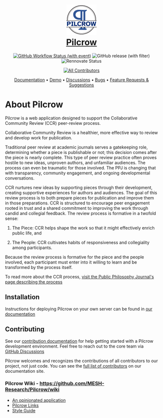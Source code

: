 <h1 align="center">
    <a href="https://pilcrow.meshresearch.dev">
    <img src="docs/public/logo-100x100.png"/>
    <br />
    Pilcrow
    </a>
</h1>
<div align="center">

[![GitHub Workflow Status (with event)](https://img.shields.io/github/actions/workflow/status/mesh-research/pilcrow/CI.yml?logo=github&style=for-the-badge)](https://github.com/MESH-Research/Pilcrow/actions/workflows/CI.yml)
![GitHub release (with filter)](https://img.shields.io/github/v/release/mesh-research/pilcrow?style=for-the-badge)
![Rennovate Status](https://img.shields.io/badge/renovate-enabled-green?style=for-the-badge)
<!-- ALL-CONTRIBUTORS-BADGE:START - Do not remove or modify this section -->
[![All Contributors](https://img.shields.io/badge/all_contributors-12-orange.svg?style=for-the-badge)](https://pilcrow.meshresearch.dev/developers/)
<!-- ALL-CONTRIBUTORS-BADGE:END -->
</div>

<div align="center">

[Documentation](https://pilcrow.meshresearch.dev) &bullet;
[Demo](https://release.pilcrow.dev) &bullet;
[Discussions](https://github.com/MESH-Research/Pilcrow/discussions) &bullet;
[Bugs](https://github.com/MESH-Research/Pilcrow/issues) &bullet;
[Feature Requests & Suggestions](https://feedback.pilcrow.dev)

</div>

# About Pilcrow

Pilcrow is a web application designed to support the Collaborative Community Review (CCR) peer-review process.

Collaborative Community Review is a healthier, more effective way to review and develop work for publication.

Traditional peer review at academic journals serves a gatekeeping role, determining whether a piece is publishable or not; this decision comes after the piece is nearly complete. This type of peer review practice often proves hostile to new ideas, unproven authors, and unfamiliar audiences. The process can even be traumatic for those involved. The PPJ is changing that with transparency, community engagement, and ongoing developmental conversations.

CCR nurtures new ideas by supporting pieces through their development, creating supportive experiences for authors and audiences. The goal of this review process is to both prepare pieces for publication and improve them in those preparations. CCR is structured to encourage peer engagement rooted in trust and a shared commitment to improving the work through candid and collegial feedback. The review process is formative in a twofold sense:

1. The Piece: CCR helps shape the work so that it might effectively enrich public life, and

2. The People: CCR cultivates habits of responsiveness and collegiality among participants.

Because the review process is formative for the piece and the people involved, each participant must enter into it willing to learn and be transformed by the process itself.

To read more about the CCR process, [visit the Public Philosophy Journal's page describing the process](https://publicphilosophyjournal.org/about-community-collaborative-review/)

## Installation

Instructions for deploying Pilcrow on your own server can be found in [our documentation](https://pilcrow.meshresearch.dev/install/)

## Contributing
See our [contribution documentation](https://pilcrow.meshresearch.dev/developers/#contributor-workflow) for help getting started with a Pilcrow development environment. Feel free to reach out to the core team via [GitHub Discussions](https://github.com/mesh-research/pilcrow/discussions)

Pilcrow welcomes and recognizes the contributions of all contributors to our project, not just code.  You can see the [full list of contributors](https://pilcrow.meshresearch.dev/developers/team) on our documentation site.

### Pilcrow Wiki - <https://github.com/MESH-Research/Pilcrow/wiki>

* [An opinionated application](https://github.com/MESH-Research/Pilcrow/wiki/An-Opinionated-Application)
* [Pilcrow Links](https://github.com/MESH-Research/Pilcrow/wiki/Pilcrow-Links)
* [Style Guide](https://github.com/MESH-Research/Pilcrow/wiki/Style-Guide)

